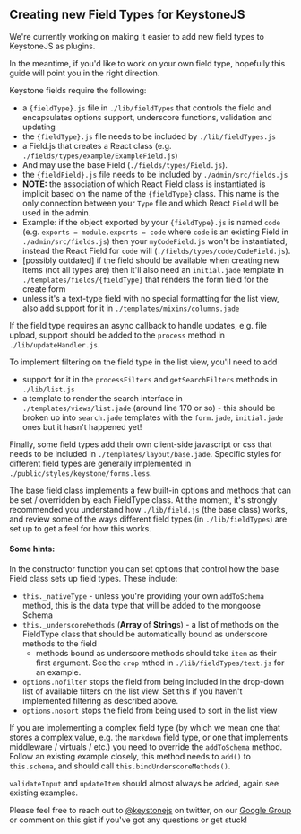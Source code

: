 ## Creating new Field Types for KeystoneJS

We're currently working on making it easier to add new field types to KeystoneJS as plugins.

In the meantime, if you'd like to work on your own field type, hopefully this guide will point you in the right direction.

Keystone fields require the following:

* a `{fieldType}.js` file in `./lib/fieldTypes` that controls the field and encapsulates options support, underscore functions, validation and updating
* the `{fieldType}.js` file needs to be included by `./lib/fieldTypes.js`
* a Field.js that creates a React class (e.g. `./fields/types/example/ExampleField.js`)
 * And may use the base Field (`./fields/types/Field.js`).
* the `{fieldField}.js` file needs to be included by `./admin/src/fields.js`
* **NOTE:** the association of which React Field class is instantiated is implicit based on the name of the `{fieldType}` class. This name is the only connection between your `Type` file and which React `Field` will be used in the admin.
 * Example: if the object exported by your `{fieldType}.js` is named `code` (e.g. `exports = module.exports = code`  where `code` is an existing Field in `./admin/src/fields.js`) then your `myCodeField.js` won't be instantiated, instead the React Field for `code` will (`./fields/types/code/CodeField.js`).
* [possibly outdated] if the field should be available when creating new items (not all types are) then it'll also need an `initial.jade` template in `./templates/fields/{fieldType}` that renders the form field for the create form
* unless it's a text-type field with no special formatting for the list view, also add support for it in `./templates/mixins/columns.jade`
 

If the field type requires an async callback to handle updates, e.g. file upload, support should be added to the `process` method in `./lib/updateHandler.js`.

To implement filtering on the field type in the list view, you'll need to add

* support for it in the `processFilters` and `getSearchFilters` methods in `./lib/list.js`
* a template to render the search interface in `./templates/views/list.jade` (around line 170 or so) - this should be broken up into `search.jade` templates with the `form.jade`, `initial.jade` ones but it hasn't happened yet!
 
Finally, some field types add their own client-side javascript or css that needs to be included in `./templates/layout/base.jade`. Specific styles for different field types are generally implemented in `./public/styles/keystone/forms.less`.

The base field class implements a few built-in options and methods that can be set / overridden by each FieldType class. At the moment, it's strongly recommended you understand how `./lib/field.js` (the base class) works, and review some of the ways different field types (in `./lib/fieldTypes`) are set up to get a feel for how this works.

#### Some hints:

In the constructor function you can set options that control how the base Field class sets up field types. These include:

* `this._nativeType` - unless you're providing your own `addToSchema` method, this is the data type that will be added to the mongoose Schema
* `this._underscoreMethods` (**Array** of **String**s) - a list of methods on the FieldType class that should be automatically bound as underscore methods to the field
  * methods bound as underscore methods should take `item` as their first argument. See the `crop` mthod in `./lib/fieldTypes/text.js` for an example.
* `options.nofilter` stops the field from being included in the drop-down list of available filters on the list view. Set this if you haven't implemented filtering as described above.
* `options.nosort` stops the field from being used to sort in the list view

If you are implementing a complex field type (by which we mean one that stores a complex value, e.g. the `markdown` field type, or one that implements middleware / virtuals / etc.) you need to override the `addToSchema` method. Follow an existing example closely, this method needs to `add()` to `this.schema`, and should call `this.bindUnderscoreMethods()`.

`validateInput` and `updateItem` should almost always be added, again see existing examples.

Please feel free to reach out to [@keystonejs](https://twitter.com/keystonejs) on twitter, on our [Google Group](http://groups.google.com/forum/#!forum/keystonejs) or comment on this gist if you've got any questions or get stuck!